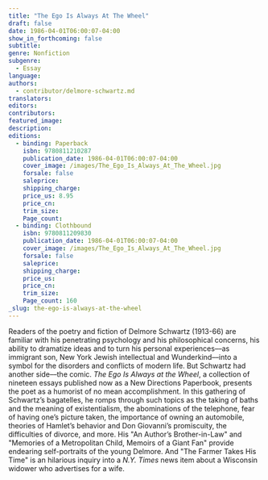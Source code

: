 ```yaml
---
title: "The Ego Is Always At The Wheel"
draft: false
date: 1986-04-01T06:00:07-04:00
show_in_forthcoming: false
subtitle:
genre: Nonfiction
subgenre:
  - Essay
language:
authors:
  - contributor/delmore-schwartz.md
translators:
editors:
contributors:
featured_image:
description:
editions:
  - binding: Paperback
    isbn: 9780811210287
    publication_date: 1986-04-01T06:00:07-04:00
    cover_image: /images/The_Ego_Is_Always_At_The_Wheel.jpg
    forsale: false
    saleprice:
    shipping_charge:
    price_us: 8.95
    price_cn:
    trim_size:
    Page_count:
  - binding: Clothbound
    isbn: 9780811209830
    publication_date: 1986-04-01T06:00:07-04:00
    cover_image: /images/The_Ego_Is_Always_At_The_Wheel.jpg
    forsale: false
    saleprice:
    shipping_charge:
    price_us:
    price_cn:
    trim_size:
    Page_count: 160
_slug: the-ego-is-always-at-the-wheel
---
```


Readers of the poetry and fiction of Delmore Schwartz (1913-66) are familiar with his penetrating psychology and his philosophical concerns, his ability to dramatize ideas and to turn his personal experiences––as immigrant son, New York Jewish intellectual and Wunderkind––into a symbol for the disorders and conflicts of modern life. But Schwartz had another side––the comic. _The Ego Is Always at the Wheel_, a collection of nineteen essays published now as a New Directions Paperbook, presents the poet as a humorist of no mean accomplishment. In this gathering of Schwartz’s bagatelles, he romps through such topics as the taking of baths and the meaning of existentialism, the abominations of the telephone, fear of having one’s picture taken, the importance of owning an automobile, theories of Hamlet’s behavior and Don Giovanni’s promiscuity, the difficulties of divorce, and more. His "An Author’s Brother-in-Law" and "Memories of a Metropolitan Child, Memoirs of a Giant Fan" provide endearing self-portraits of the young Delmore. And "The Farmer Takes His Time" is an hilarious inquiry into a _N.Y. Times_ news item about a Wisconsin widower who advertises for a wife.

